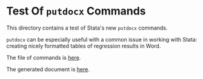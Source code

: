 # Test Of `putdocx` Commands

This directory contains a test of Stata's new `putdocx` commands.

`putdocx` can be especially useful with a common issue in working with Stata: creating nicely formatted tables of regression results in Word.

The file of commands is [here](./putdocx-test.do).

The generated document is [here](./report1.docx).

